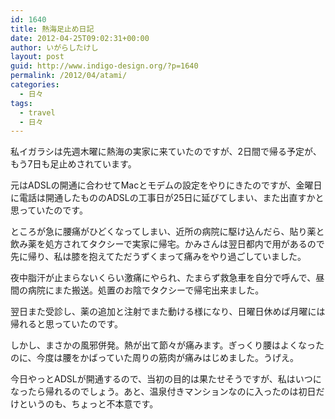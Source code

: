 ```yaml
---
id: 1640
title: 熱海足止め日記
date: 2012-04-25T09:02:31+00:00
author: いがらしたけし
layout: post
guid: http://www.indigo-design.org/?p=1640
permalink: /2012/04/atami/
categories:
  - 日々
tags:
  - travel
  - 日々
---
```

私イガラシは先週木曜に熱海の実家に来ていたのですが、2日間で帰る予定が、もう7日も足止めされています。

元はADSLの開通に合わせてMacとモデムの設定をやりにきたのですが、金曜日に電話は開通したもののADSLの工事日が25日に延びてしまい、また出直すかと思っていたのです。

ところが急に腰痛がひどくなってしまい、近所の病院に駆け込んだら、貼り薬と飲み薬を処方されてタクシーで実家に帰宅。かみさんは翌日都内で用があるので先に帰り、私は膝を抱えてただうずくまって痛みをやり過ごしていました。

夜中脂汗が止まらないくらい激痛にやられ、たまらず救急車を自分で呼んで、昼間の病院にまた搬送。処置のお陰でタクシーで帰宅出来ました。

翌日また受診し、薬の追加と注射でまた動ける様になり、日曜日休めば月曜には帰れると思っていたのです。

しかし、まさかの風邪併発。熱が出て節々が痛みます。ぎっくり腰はよくなったのに、今度は腰をかばっていた周りの筋肉が痛みはじめました。うげえ。

今日やっとADSLが開通するので、当初の目的は果たせそうですが、私はいつになったら帰れるのでしょう。あと、温泉付きマンションなのに入ったのは初日だけというのも、ちょっと不本意です。
